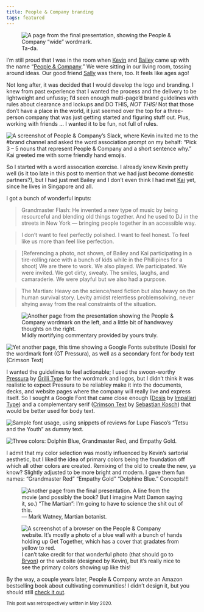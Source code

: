 ```yaml
---
title: People & Company branding
tags: featured
---
```


<figure>
    <img src="/assets/images/2016-12-06-people-and-company-branding-wide.jpg" alt="A page from the final presentation, showing the People & Company “wide” wordmark.">
    <figcaption>
    	Ta-da.
    </figcaption>
</figure>

I’m still proud that I was in the room when [Kevin](http://kiwimonk.com/) and [Bailey](http://baileyerichardson.com/) came up with the name “[People & Company](https://www.people-and.com/).” We were sitting in our living room, tossing around ideas. Our good friend [Sally](https://www.instagram.com/sallyrumble/) was there, too. It feels like ages ago!

Not long after, it was decided that I would develop the logo and branding. I knew from past experience that I wanted the process and the delivery to be lightweight and unfussy; I’d seen enough multi-page’d brand guidelines with rules about clearance and lockups and DO THIS, _NOT THIS!_ Not that those don’t have a place in the world, it just seemed over the top for a three-person company that was just getting started and figuring stuff out. Plus, working with friends ... I wanted it to be fun, not full of rules.

![A screenshot of People & Company’s Slack, where Kevin invited me to the #brand channel and asked the word association prompt on my behalf: “Pick 3 – 5 nouns that represent People & Company and a short sentence why.” Kai greeted me with some friendly hand emojis.](/assets/images/2016-12-06-people-and-company-branding-word-association.png)

So I started with a word assocation exercise. I already knew Kevin pretty well (is it too late in this post to mention that we had just become domestic partners?), but I had just met Bailey and I don’t even think I had met [Kai](http://kaielmer.com/) yet, since he lives in Singapore and all. 

I got a bunch of wonderful inputs: 

> Grandmaster Flash: He invented a new type of music by being resourceful and blending old things together. And he used to DJ in the streets in New York — bringing people together in an accessible way.

> I don’t want to feel perfectly polished. I want to feel honest. To feel like us more than feel like perfection.

> [Referencing a photo, not shown, of Bailey and Kai participating in a tire-rolling race with a bunch of kids while in the Phillipines for a shoot] We are there to work. We also played. We participated. We were invited. We got dirty, sweaty. The smiles, laughs, and camaraderie. We were playful but we also had a purpose.

> The Martian: Heavy on the science/nerd fiction but also heavy on the human survival story. Levity amidst relentless problemsolving, never shying away from the real constraints of the situation.

<figure>
    <img src="/assets/images/2016-12-06-people-and-company-branding-stacked-wordmark.jpg" alt="Another page from the presentation showing the People & Company wordmark on the left, and a little bit of handwavey thoughts on the right.">
    <figcaption>
        Mildly mortifying commentary provided by yours truly.
    </figcaption>
</figure>

![Yet another page, this time showing a Google Fonts substitute (Dosis) for the wordmark font (GT Pressura), as well as a secondary font for body text (Crimson Text)](/assets/images/2016-12-06-people-and-company-branding-fonts.jpg)

I wanted the guidelines to feel actionable; I used the swoon-worthy [Pressura](https://www.grillitype.com/typeface/gt-pressura) by [Grilli Type](https://www.grillitype.com/) for the wordmark and logos, but I didn’t think it was realistic to expect Pressura to be reliabley make it into the documents, decks, and website pages where the company will really live and express itself. So I sought a Google Font that came close enough ([Dosis](https://fonts.google.com/specimen/Dosis) by [Impallari Type](https://github.com/impallari)) and a complementary serif ([Crimson Text](https://fonts.google.com/specimen/Crimson+Text) by [Sebastian Kosch](https://github.com/skosch)) that would be better used for body text.

![Sample font usage, using snippets of reviews for Lupe Fiasco’s “Tetsu and the Youth” as dummy text.](/assets/images/2016-12-06-people-and-company-branding-lupe-fiasco.jpg)

![Three colors: Dolphin Blue, Grandmaster Red, and Empathy Gold.](/assets/images/2016-12-06-people-and-company-branding-colors.jpg)

I admit that my color selection was mostly influenced by Kevin’s sartorial aesthetic, but I liked the idea of primary colors being the foundation off which all other colors are created. Remixing of the old to create the new, ya know? Slightly adjusted to be more bright and modern. I gave them fun names: “Grandmaster Red” “Empathy Gold” “Dolphine Blue.” Concepts!!!

<figure>
    <img src="/assets/images/2016-12-06-people-and-company-branding-science.jpg" alt="Another page from the final presentation. A line from the movie (and possibly the book? But I imagine Matt Damon saying it, so.) “The Martian”: I’m going to have to science the shit out of this.">
    <figcaption>
        — Mark Watney, Martian botanist.
    </figcaption>
</figure>

<figure>
	<img src="/assets/images/2016-12-06-people-and-company-website.png" alt="A screenshot of a browser on the People & Company website. It’s mostly a photo of a blue wall with a bunch of hands holding up Get Together, which has a cover that gradates from yellow to red.">
	<figcaption>
		I can’t take credit for that wonderful photo (that should go to <a href="https://www.instagram.com/bryonsummers/">Bryon</a>) or the website (designed by Kevin), but it’s really nice to see the primary colors showing up like this!
	</figcaption>
</figure>

By the way, a couple years later, People & Company wrote an Amazon bestselling book about cultivating communities! I didn’t design it, but you should still [check it out](https://amzn.to/2odSAzy).

<small>This post was retrospectively written in May 2020.</small>